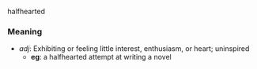 halfhearted
### Meaning
+ _adj_: Exhibiting or feeling little interest, enthusiasm, or heart; uninspired
    + __eg__: a halfhearted attempt at writing a novel
